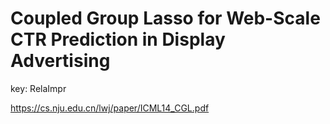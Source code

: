 # Coupled Group Lasso for Web-Scale CTR Prediction in Display Advertising

key: RelaImpr

https://cs.nju.edu.cn/lwj/paper/ICML14_CGL.pdf
